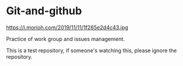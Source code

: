 # Git-and-github

https://i.morioh.com/2019/11/11/1f265e2d4c43.jpg

Practice of work group and issues management.


This is a test repository, if someone's watching this, please ignore the repository.

